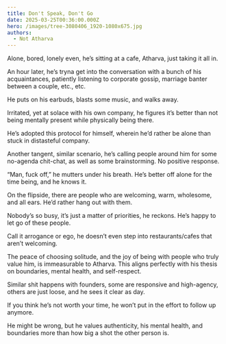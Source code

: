 ```yaml
---
title: Don't Speak, Don't Go
date: 2025-03-25T00:36:00.000Z
hero: /images/tree-3080406_1920-1080x675.jpg
authors:
  - Not Atharva
---
```

Alone, bored, lonely even, he’s sitting at a cafe, Atharva, just taking it all in.

An hour later, he’s tryna get into the conversation with a bunch of his acquaintances, patiently listening to corporate gossip, marriage banter between a couple, etc., etc.

He puts on his earbuds, blasts some music, and walks away.

Irritated, yet at solace with his own company, he figures it’s better than not being mentally present while physically being there.

He’s adopted this protocol for himself, wherein he’d rather be alone than stuck in distasteful company.

Another tangent, similar scenario, he’s calling people around him for some no-agenda chit-chat, as well as some brainstorming. No positive response.

“Man, fuck off,” he mutters under his breath. He’s better off alone for the time being, and he knows it.

On the flipside, there are people who are welcoming, warm, wholesome, and all ears. He’d rather hang out with them.

Nobody’s so busy, it’s just a matter of priorities, he reckons.
He’s happy to let go of these people.

Call it arrogance or ego, he doesn’t even step into restaurants/cafes that aren’t welcoming.

The peace of choosing solitude, and the joy of being with people who truly value him, is immeasurable to Atharva. This aligns perfectly with his thesis on boundaries, mental health, and self-respect.

Similar shit happens with founders, some are responsive and high-agency, others are just loose, and he sees it clear as day.

If you think he’s not worth your time, he won’t put in the effort to follow up anymore.

He might be wrong, but he values authenticity, his mental health, and boundaries more than how big a shot the other person is.
